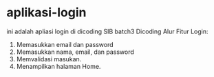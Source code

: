 # aplikasi-login
ini adalah apliasi login di dicoding SIB batch3 Dicoding
Alur Fitur Login:
1. Memasukkan email dan password
2. Memasukkan nama, email, dan password
3. Memvalidasi masukan.
4. Menampilkan halaman Home.
